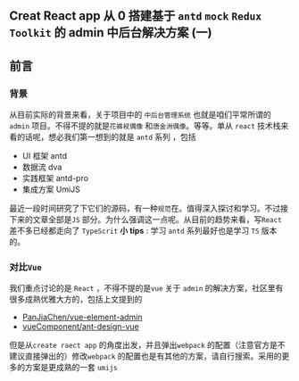 ## Creat React app 从 0 搭建基于 `antd` `mock` `Redux Toolkit` 的 admin 中后台解决方案 (一)

>

## 前言

### 背景

从目前实际的背景来看，关于项目中的 `中后台管理系统` 也就是咱们平常所谓的 `admin` 项目。不得不提的就是`花裤衩偶像` 和`唐金洲偶像`。等等。单从 `react` 技术栈来看的话呢，想必我们第一想到的就是 `antd` 系列 ，包括

- UI 框架 antd
- 数据流 dva
- 实践框架 antd-pro
- 集成方案 UmiJS

最近一段时间研究了下它们的源码，有一种`规范`在。值得深入探讨和学习。不过接下来的文章全部是`JS` 部分。为什么强调这一点呢。从目前的趋势来看，写`React` 差不多已经都走向了 `TypeScrit` **小 tips** : 学习 `antd` 系列最好也是学习 `TS` 版本的。

### 对比`Vue`

我们重点讨论的是 `React` ，不得不提的是`vue` 关于 `admin` 的解决方案，社区里有很多成熟优雅大方的，包括上文提到的

- [PanJiaChen/vue-element-admin](https://github.com/PanJiaChen/vue-element-admin)
- [vueComponent/ant-design-vue](https://github.com/vueComponent/ant-design-vue)

但是从`create raect app` 的角度出发，并且弹出`webpack` 的配置（注意官方是不建议直接弹出的）修改`webpack` 的配置也是有其他的方案，请自行搜索。采用的更多的方案是更成熟的一套 `umijs` 
